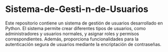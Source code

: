 # Sistema-de-Gesti-n-de-Usuarios
Este repositorio contiene un sistema de gestión de usuarios desarrollado en Python. El sistema permite crear diferentes tipos de usuarios, como administradores y usuarios normales, y asignar roles y permisos correspondientes. Además, proporciona funcionalidades para la autenticación segura de usuarios mediante la encriptación de contraseñas.
